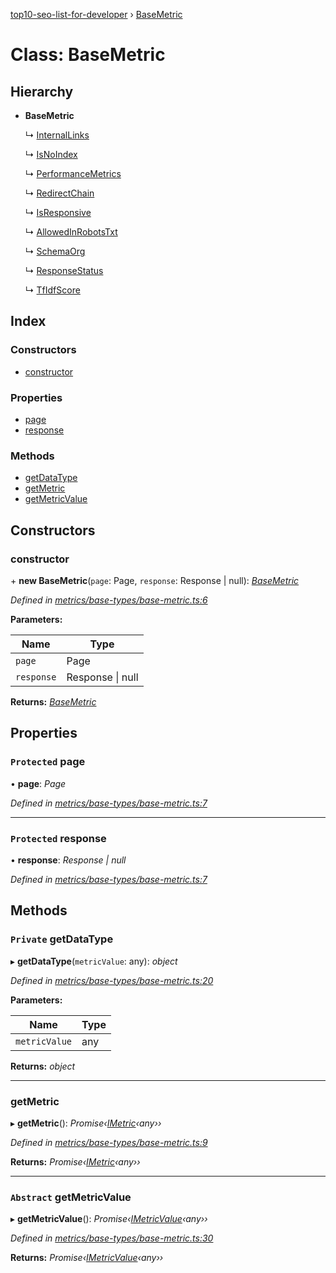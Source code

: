 [top10-seo-list-for-developer](../README.md) › [BaseMetric](basemetric.md)

# Class: BaseMetric

## Hierarchy

* **BaseMetric**

  ↳ [InternalLinks](internallinks.md)

  ↳ [IsNoIndex](isnoindex.md)

  ↳ [PerformanceMetrics](performancemetrics.md)

  ↳ [RedirectChain](redirectchain.md)

  ↳ [IsResponsive](isresponsive.md)

  ↳ [AllowedInRobotsTxt](allowedinrobotstxt.md)

  ↳ [SchemaOrg](schemaorg.md)

  ↳ [ResponseStatus](responsestatus.md)

  ↳ [TfIdfScore](tfidfscore.md)

## Index

### Constructors

* [constructor](basemetric.md#constructor)

### Properties

* [page](basemetric.md#protected-page)
* [response](basemetric.md#protected-response)

### Methods

* [getDataType](basemetric.md#private-getdatatype)
* [getMetric](basemetric.md#getmetric)
* [getMetricValue](basemetric.md#abstract-getmetricvalue)

## Constructors

###  constructor

\+ **new BaseMetric**(`page`: Page, `response`: Response | null): *[BaseMetric](basemetric.md)*

*Defined in [metrics/base-types/base-metric.ts:6](https://github.com/deepcrawl/top10-seo-list-for-developer/blob/e7273e7/src/metrics/base-types/base-metric.ts#L6)*

**Parameters:**

Name | Type |
------ | ------ |
`page` | Page |
`response` | Response &#124; null |

**Returns:** *[BaseMetric](basemetric.md)*

## Properties

### `Protected` page

• **page**: *Page*

*Defined in [metrics/base-types/base-metric.ts:7](https://github.com/deepcrawl/top10-seo-list-for-developer/blob/e7273e7/src/metrics/base-types/base-metric.ts#L7)*

___

### `Protected` response

• **response**: *Response | null*

*Defined in [metrics/base-types/base-metric.ts:7](https://github.com/deepcrawl/top10-seo-list-for-developer/blob/e7273e7/src/metrics/base-types/base-metric.ts#L7)*

## Methods

### `Private` getDataType

▸ **getDataType**(`metricValue`: any): *object*

*Defined in [metrics/base-types/base-metric.ts:20](https://github.com/deepcrawl/top10-seo-list-for-developer/blob/e7273e7/src/metrics/base-types/base-metric.ts#L20)*

**Parameters:**

Name | Type |
------ | ------ |
`metricValue` | any |

**Returns:** *object*

___

###  getMetric

▸ **getMetric**(): *Promise‹[IMetric](../interfaces/imetric.md)‹any››*

*Defined in [metrics/base-types/base-metric.ts:9](https://github.com/deepcrawl/top10-seo-list-for-developer/blob/e7273e7/src/metrics/base-types/base-metric.ts#L9)*

**Returns:** *Promise‹[IMetric](../interfaces/imetric.md)‹any››*

___

### `Abstract` getMetricValue

▸ **getMetricValue**(): *Promise‹[IMetricValue](../interfaces/imetricvalue.md)‹any››*

*Defined in [metrics/base-types/base-metric.ts:30](https://github.com/deepcrawl/top10-seo-list-for-developer/blob/e7273e7/src/metrics/base-types/base-metric.ts#L30)*

**Returns:** *Promise‹[IMetricValue](../interfaces/imetricvalue.md)‹any››*
